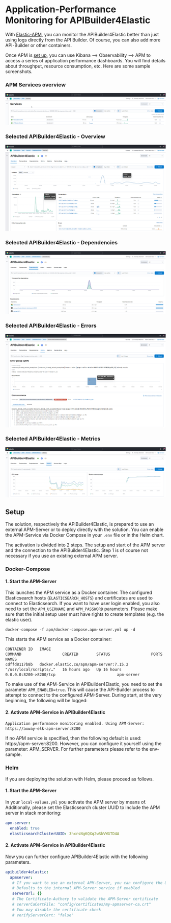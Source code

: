 # Application-Performance Monitoring for APIBuilder4Elastic

With [Elastic-APM](https://www.elastic.co/observability/application-performance-monitoring), you can monitor the 
APIBuilder4Elastic better than just using logs directly from the API Builder. Of course, you can also add 
more API-Builder or other containers.  

Once APM is [set up](#setup), you can use Kibana --> Observability --> APM to access a series of application performance 
dashboards. You will find details about throughput, resource consumption, etc. Here are some sample screenshots.

### APM Services overview   
![APM-Services overview](../imgs/apm/1_apm-services.png)

### Selected APIBuilder4Elastic - Overview
![Service API-Builder4Elastic overview](../imgs/apm/2_apm-apibuilder4elastic-overview.png)

### Selected APIBuilder4Elastic - Dependencies
![Service API-Builder4Elastic dependencies](../imgs/apm/3_apm-apibuilder4elastic-dependencies.png)

### Selected APIBuilder4Elastic - Errors
![Service API-Builder4Elastic errors](../imgs/apm/4_apm-apibuilder4elastic-errors.png)

### Selected APIBuilder4Elastic - Metrics
![Service API-Builder4Elastic metrics](../imgs/apm/5_apm-apibuilder4elastic-metrics.png)

## Setup

The solution, respectively the APIBuilder4Elastic, is prepared to use an external APM-Server or to deploy 
directly with the solution. You can enable the APM-Service via Docker Compose in your `.env` file or in the Helm chart.

The activation is divided into 2 steps. The setup and start of the APM server and the connection to the 
APIBuilder4Elastic. Step 1 is of course not necessary if you use an existing external APM server.

### Docker-Compose

#### 1. Start the APM-Server

This launches the APM service as a Docker container. The configured Elasticsearch hosts (`ELASTICSEARCH_HOSTS`) 
and certificates are used to connect to Elasticsearch. If you want to have user login enabled, you also need to 
set the `APM_USERNAME` and `APM_PASSWORD` parameters. Please make sure that the initial setup user must have 
rights to create templates (e.g. the elastic user).

```
docker-compose -f apm/docker-compose.apm-server.yml up -d
```

This starts the APM service as a Docker container:  
```
CONTAINER ID   IMAGE                                                  COMMAND                  CREATED        STATUS                  PORTS                                            NAMES
cdffd8117b8b   docker.elastic.co/apm/apm-server:7.15.2                "/usr/local/scripts/…"   16 hours ago   Up 16 hours             0.0.0.0:8200->8200/tcp                           apm-server
```

To make use of the APM-Service in APIBuilder4Elastic, you need to set the parameter `APM_ENABLED=true`. This will cause the 
API-Builder process to attempt to connect to the configured APM-Server. During start, at the very beginning, the following will be logged: 

#### 2. Activate APM-Service in APIBuilder4Elastic

```
Application performance monitoring enabled. Using APM-Server: https://axway-elk-apm-server:8200
```
If no APM service is specified, then the following default is used: https://apm-server:8200. However, you can configure 
it yourself using the parameter: APM_SERVER. For further parameters please refer to the env-sample.

### Helm

If you are deploying the solution with Helm, please proceed as follows.

#### 1. Start the APM-Server

In your `local-values.yml` you activate the APM server by means of. Additionally, please set the Elasticsearch cluster UUID to 
include the APM server in stack monitoring:  

```yaml
apm-server:
  enabled: true
  elasticsearchClusterUUID: 3hxrsNg6QXq2wSkVWGTD4A
 ```
 
 #### 2. Activate APM-Service in APIBuilder4Elastic
 
 Now you can further configure APIBuilder4Elastic with the following parameters. 
 
 ```yaml
 apibuilder4elastic:
   apmserver:
    # If you want to use an external APM-Server, you can configure the URL here. 
    # Defaults to the internal APM-Server service if enabled
    serverUrl: {}
    # The Certificate-Authory to validate the APM-Server certificate
    # serverCaCertFile: "config/certificates/my-apmserver-ca.crt"
    # You may disable the certificate check
    # verifyServerCert: "false"
 ```
